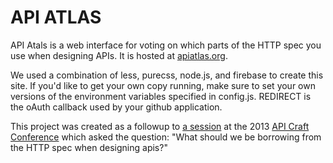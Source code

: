 API ATLAS
======

API Atals is a web interface for voting on which parts of the HTTP spec you use when designing APIs. It is hosted at [apiatlas.org](http://apiatlas.org).

We used a combination of less, purecss, node.js, and firebase to create this site. If you'd like to get your own copy running, make sure to set your own versions of the environment variables specified in config.js. REDIRECT is the oAuth callback used by your github application. 

This project was created as a followup to [a session](https://github.com/apicraft/detroit2013/wiki/What-can-we-use-from-HTTP%3F) at the 2013 [API Craft Conference](http://apicraft.org) which asked the question: "What should we be borrowing from the HTTP spec when designing apis?"



